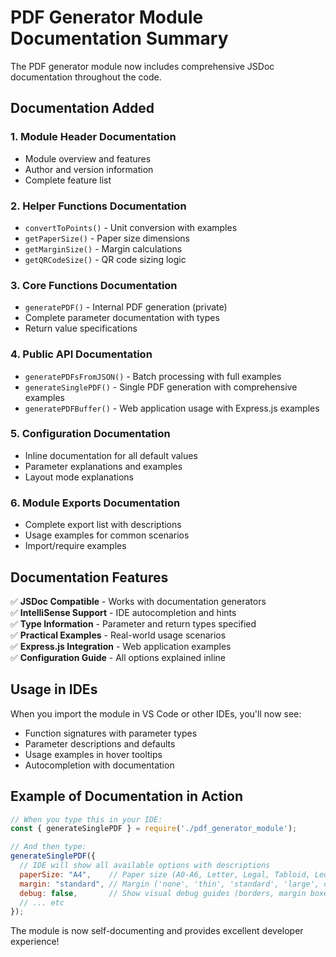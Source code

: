 # PDF Generator Module Documentation Summary

The PDF generator module now includes comprehensive JSDoc documentation throughout the code.

## Documentation Added

### 1. **Module Header Documentation**
- Module overview and features
- Author and version information
- Complete feature list

### 2. **Helper Functions Documentation**
- `convertToPoints()` - Unit conversion with examples
- `getPaperSize()` - Paper size dimensions
- `getMarginSize()` - Margin calculations  
- `getQRCodeSize()` - QR code sizing logic

### 3. **Core Functions Documentation**
- `generatePDF()` - Internal PDF generation (private)
- Complete parameter documentation with types
- Return value specifications

### 4. **Public API Documentation**
- `generatePDFsFromJSON()` - Batch processing with full examples
- `generateSinglePDF()` - Single PDF generation with comprehensive examples
- `generatePDFBuffer()` - Web application usage with Express.js examples

### 5. **Configuration Documentation**
- Inline documentation for all default values
- Parameter explanations and examples
- Layout mode explanations

### 6. **Module Exports Documentation**
- Complete export list with descriptions
- Usage examples for common scenarios
- Import/require examples

## Documentation Features

✅ **JSDoc Compatible** - Works with documentation generators  
✅ **IntelliSense Support** - IDE autocompletion and hints  
✅ **Type Information** - Parameter and return types specified  
✅ **Practical Examples** - Real-world usage scenarios  
✅ **Express.js Integration** - Web application examples  
✅ **Configuration Guide** - All options explained inline  

## Usage in IDEs

When you import the module in VS Code or other IDEs, you'll now see:
- Function signatures with parameter types
- Parameter descriptions and defaults
- Usage examples in hover tooltips
- Autocompletion with documentation

## Example of Documentation in Action

```javascript
// When you type this in your IDE:
const { generateSinglePDF } = require('./pdf_generator_module');

// And then type:
generateSinglePDF({
  // IDE will show all available options with descriptions
  paperSize: "A4",    // Paper size (A0-A6, Letter, Legal, Tabloid, Ledger)
  margin: "standard", // Margin ('none', 'thin', 'standard', 'large', or custom like '2cm')
  debug: false,       // Show visual debug guides (borders, margin boxes) - default: false
  // ... etc
});
```

The module is now self-documenting and provides excellent developer experience!